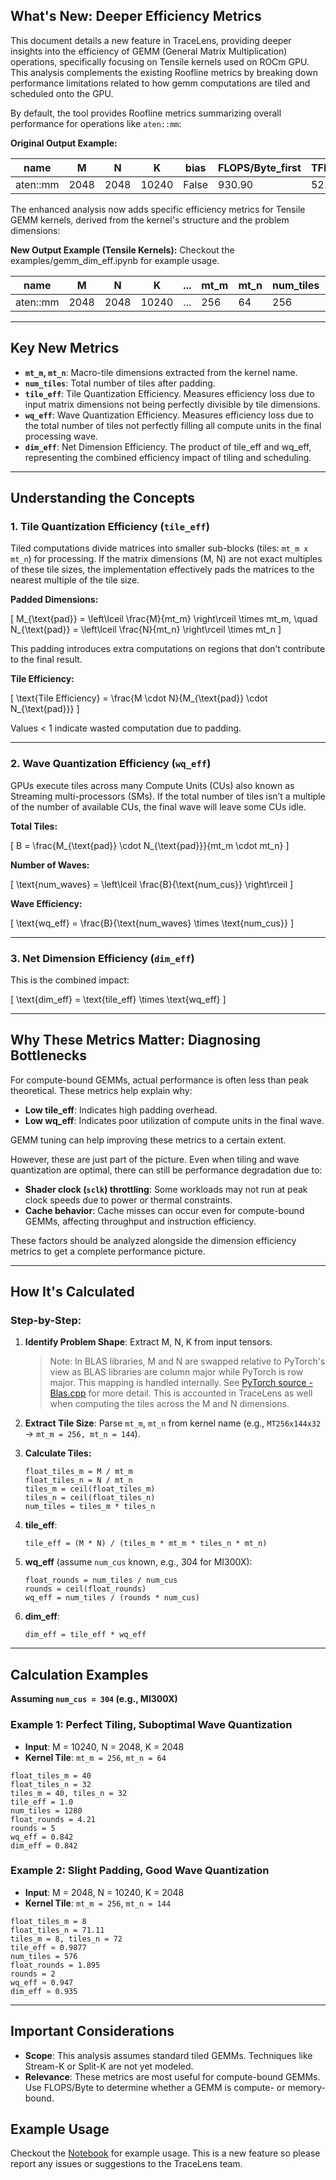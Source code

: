 ## What's New: Deeper Efficiency Metrics
This document details a new feature in TraceLens, providing deeper insights into the efficiency of GEMM (General Matrix Multiplication) operations, specifically focusing on Tensile kernels used on ROCm GPU. This analysis complements the existing Roofline metrics by breaking down performance limitations related to how gemm computations are tiled and scheduled onto the GPU.

By default, the tool provides Roofline metrics summarizing overall performance for operations like `aten::mm`:

**Original Output Example:**

| name     | M | N | K | bias | FLOPS/Byte_first | TFLOPS/s_mean |
|----------|----------|----------|----------|-------------|------------------|----------------|
| aten::mm | 2048    | 2048    | 10240     | False       | 930.90          | 521.57         |


The enhanced analysis now adds specific efficiency metrics for Tensile GEMM kernels, derived from the kernel's structure and the problem dimensions:

**New Output Example (Tensile Kernels):**
Checkout the examples/gemm_dim_eff.ipynb for example usage. 

| name       | M     | N    | K    | ... | mt_m | mt_n | num_tiles | tile_eff | wq_eff | dim_eff | ... | TFLOPS/s_mean |
|------------|-------|------|------|-----|------|-----|---|----------|--------|----------|--------|--------|
| aten::mm   | 2048 | 2048 | 10240 | ... | 256  | 64   | 256       | 1.00    | 0.84  | 0.84    | ...         | 521.57 |



---

## Key New Metrics

- **`mt_m`, `mt_n`**: Macro-tile dimensions extracted from the kernel name.
- **`num_tiles`**: Total number of tiles after padding.
- **`tile_eff`**: Tile Quantization Efficiency. Measures efficiency loss due to input matrix dimensions not being perfectly divisible by tile dimensions.
- **`wq_eff`**: Wave Quantization Efficiency. Measures efficiency loss due to the total number of tiles not perfectly filling all compute units in the final processing wave.
- **`dim_eff`**: Net Dimension Efficiency. The product of tile_eff and wq_eff, representing the combined efficiency impact of tiling and scheduling.

---

## Understanding the Concepts

### 1. Tile Quantization Efficiency (`tile_eff`)

Tiled computations divide matrices into smaller sub-blocks (tiles: `mt_m x mt_n`) for processing. If the matrix dimensions (M, N) are not exact multiples of these tile sizes, the implementation effectively pads the matrices to the nearest multiple of the tile size.

**Padded Dimensions:**

\[ M_{\text{pad}} = \left\lceil \frac{M}{mt_m} \right\rceil \times mt_m, \quad N_{\text{pad}} = \left\lceil \frac{N}{mt_n} \right\rceil \times mt_n \]

This padding introduces extra computations on regions that don’t contribute to the final result.

**Tile Efficiency:**

\[ \text{Tile Efficiency} = \frac{M \cdot N}{M_{\text{pad}} \cdot N_{\text{pad}}} \]

Values < 1 indicate wasted computation due to padding.

---

### 2. Wave Quantization Efficiency (`wq_eff`)

GPUs execute tiles across many Compute Units (CUs) also known as Streaming multi-processors (SMs). If the total number of tiles isn’t a multiple of the number of available CUs, the final wave will leave some CUs idle.

**Total Tiles:**

\[ B = \frac{M_{\text{pad}} \cdot N_{\text{pad}}}{mt_m \cdot mt_n} \]

**Number of Waves:**

\[ \text{num\_waves} = \left\lceil \frac{B}{\text{num\_cus}} \right\rceil \]

**Wave Efficiency:**

\[ \text{wq\_eff} = \frac{B}{\text{num\_waves} \times \text{num\_cus}} \]

---

### 3. Net Dimension Efficiency (`dim_eff`)

This is the combined impact:

\[ \text{dim\_eff} = \text{tile\_eff} \times \text{wq\_eff} \]

---

## Why These Metrics Matter: Diagnosing Bottlenecks

For compute-bound GEMMs, actual performance is often less than peak theoretical. These metrics help explain why:

- **Low tile_eff**: Indicates high padding overhead.
- **Low wq_eff**: Indicates poor utilization of compute units in the final wave. 

GEMM tuning can help improving these metrics to a certain extent.

However, these are just part of the picture. Even when tiling and wave quantization are optimal, there can still be performance degradation due to:

- **Shader clock (`sclk`) throttling**: Some workloads may not run at peak clock speeds due to power or thermal constraints.
- **Cache behavior**: Cache misses can occur even for compute-bound GEMMs, affecting throughput and instruction efficiency.

These factors should be analyzed alongside the dimension efficiency metrics to get a complete performance picture.

---

## How It's Calculated

### Step-by-Step:

1. **Identify Problem Shape**: Extract M, N, K from input tensors.

   > Note: In  BLAS libraries, M and N are swapped relative to PyTorch's view as BLAS libraries are column major while PyTorch is row major. This mapping is handled internally. See [PyTorch source - Blas.cpp](https://github.com/pytorch/pytorch/blob/main/aten/src/ATen/native/cuda/Blas.cpp#L102-L129) for more detail. This is accounted in TraceLens as well when computing the tiles across the M and N dimensions.

2. **Extract Tile Size**: Parse `mt_m`, `mt_n` from kernel name (e.g., `MT256x144x32` → `mt_m = 256, mt_n = 144`).

3. **Calculate Tiles:**
   ```
   float_tiles_m = M / mt_m
   float_tiles_n = N / mt_n
   tiles_m = ceil(float_tiles_m)
   tiles_n = ceil(float_tiles_n)
   num_tiles = tiles_m * tiles_n
   ```

4. **tile_eff**:
   ```
   tile_eff = (M * N) / (tiles_m * mt_m * tiles_n * mt_n)
   ```

5. **wq_eff** (assume `num_cus` known, e.g., 304 for MI300X):
   ```
   float_rounds = num_tiles / num_cus
   rounds = ceil(float_rounds)
   wq_eff = num_tiles / (rounds * num_cus)
   ```

6. **dim_eff**:
   ```
   dim_eff = tile_eff * wq_eff
   ```

---

## Calculation Examples

**Assuming `num_cus = 304` (e.g., MI300X)**

### Example 1: Perfect Tiling, Suboptimal Wave Quantization
- **Input**: M = 10240, N = 2048, K = 2048
- **Kernel Tile**: `mt_m = 256`, `mt_n = 64`

```text
float_tiles_m = 40
float_tiles_n = 32
tiles_m = 40, tiles_n = 32
tile_eff = 1.0
num_tiles = 1280
float_rounds = 4.21
rounds = 5
wq_eff = 0.842
dim_eff = 0.842
```

### Example 2: Slight Padding, Good Wave Quantization
- **Input**: M = 2048, N = 10240, K = 2048
- **Kernel Tile**: `mt_m = 256`, `mt_n = 144`

```text
float_tiles_m = 8
float_tiles_n = 71.11
tiles_m = 8, tiles_n = 72
tile_eff ≈ 0.9877
num_tiles = 576
float_rounds = 1.895
rounds = 2
wq_eff ≈ 0.947
dim_eff ≈ 0.935
```

---

## Important Considerations

- **Scope**: This analysis assumes standard tiled GEMMs. Techniques like Stream-K or Split-K are not yet modeled.
- **Relevance**: These metrics are most useful for compute-bound GEMMs. Use FLOPS/Byte to determine whether a GEMM is compute- or memory-bound.


## Example Usage
Checkout the [Notebook](../examples/gemm_dim_eff.ipynb) for example usage. 
This is a new feature so please report any issues or suggestions to the TraceLens team.
